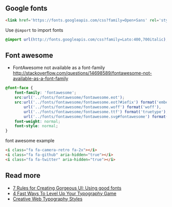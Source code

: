 ## Google fonts
```html
<link href='https://fonts.googleapis.com/css?family=Open+Sans' rel='stylesheet' type='text/css'>
```

Use `@import` to import fonts
```css
@import url(http://fonts.googleapis.com/css?family=Lato:400,700italic);
```

## Font awesome
- FontAwesome not available as a font-family http://stackoverflow.com/questions/14698589/fontawesome-not-available-as-a-font-family
```css
@font-face {
	font-family: 'fontawesome';
	src:url('../fonts/fontawesome/fontawesome.eot');
	src:url('../fonts/fontawesome/fontawesome.eot?#iefix') format('embedded-opentype'),
		url('../fonts/fontawesome/fontawesome.woff') format('woff'),
		url('../fonts/fontawesome/fontawesome.ttf') format('truetype'),
		url('../fonts/fontawesome/fontawesome.svg#fontawesome') format('svg');
	font-weight: normal;
	font-style: normal;
}
```

font awesome example
```html
<i class="fa fa-camera-retro fa-2x"></i>
<i class="fa fa-github" aria-hidden="true"></i>
<i class="fa fa-twitter" aria-hidden="true"></i>
```

## Read more
- [7 Rules for Creating Gorgeous UI: Using good fonts](https://medium.com/@erikdkennedy/7-rules-for-creating-gorgeous-ui-part-2-430de537ba96#6ce2)
- [4 Fast Ways To Level Up Your Typography Game](http://trydesignlab.com/blog/4-fast-ways-to-level-up-your-typography-game/?me=cxychina%40gmail.com&utm_source=dl_marketing_email&utm_campaign=type-2016_5_24&utm_medium=email)
- [Creative Web Typography Styles](http://tympanus.net/Tutorials/TypographyStyles/)
